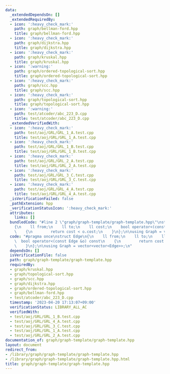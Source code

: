 ```yaml
---
data:
  _extendedDependsOn: []
  _extendedRequiredBy:
  - icon: ':heavy_check_mark:'
    path: graph/bellman-ford.hpp
    title: graph/bellman-ford.hpp
  - icon: ':heavy_check_mark:'
    path: graph/dijkstra.hpp
    title: graph/dijkstra.hpp
  - icon: ':heavy_check_mark:'
    path: graph/kruskal.hpp
    title: graph/kruskal.hpp
  - icon: ':warning:'
    path: graph/ordered-topological-sort.hpp
    title: graph/ordered-topological-sort.hpp
  - icon: ':heavy_check_mark:'
    path: graph/scc.hpp
    title: graph/scc.hpp
  - icon: ':heavy_check_mark:'
    path: graph/topological-sort.hpp
    title: graph/topological-sort.hpp
  - icon: ':warning:'
    path: test/atcoder/abc_223_D.cpp
    title: test/atcoder/abc_223_D.cpp
  _extendedVerifiedWith:
  - icon: ':heavy_check_mark:'
    path: test/aoj/GRL/GRL_1_A.test.cpp
    title: test/aoj/GRL/GRL_1_A.test.cpp
  - icon: ':heavy_check_mark:'
    path: test/aoj/GRL/GRL_1_B.test.cpp
    title: test/aoj/GRL/GRL_1_B.test.cpp
  - icon: ':heavy_check_mark:'
    path: test/aoj/GRL/GRL_2_A.test.cpp
    title: test/aoj/GRL/GRL_2_A.test.cpp
  - icon: ':heavy_check_mark:'
    path: test/aoj/GRL/GRL_3_C.test.cpp
    title: test/aoj/GRL/GRL_3_C.test.cpp
  - icon: ':heavy_check_mark:'
    path: test/aoj/GRL/GRL_4_A.test.cpp
    title: test/aoj/GRL/GRL_4_A.test.cpp
  _isVerificationFailed: false
  _pathExtension: hpp
  _verificationStatusIcon: ':heavy_check_mark:'
  attributes:
    links: []
  bundledCode: "#line 2 \"graph/graph-template/graph-template.hpp\"\nstruct Edge\n\
    {\n    ll from;\n    ll to;\n    ll cost;\n    bool operator<(const Edge &o) const\n\
    \    {\n        return cost < o.cost;\n    }\n};\n\nusing Graph = vector<vector<Edge>>;\n"
  code: "#pragma once\nstruct Edge\n{\n    ll from;\n    ll to;\n    ll cost;\n  \
    \  bool operator<(const Edge &o) const\n    {\n        return cost < o.cost;\n\
    \    }\n};\n\nusing Graph = vector<vector<Edge>>;\n"
  dependsOn: []
  isVerificationFile: false
  path: graph/graph-template/graph-template.hpp
  requiredBy:
  - graph/kruskal.hpp
  - graph/topological-sort.hpp
  - graph/scc.hpp
  - graph/dijkstra.hpp
  - graph/ordered-topological-sort.hpp
  - graph/bellman-ford.hpp
  - test/atcoder/abc_223_D.cpp
  timestamp: '2023-04-20 17:13:07+09:00'
  verificationStatus: LIBRARY_ALL_AC
  verifiedWith:
  - test/aoj/GRL/GRL_1_B.test.cpp
  - test/aoj/GRL/GRL_4_A.test.cpp
  - test/aoj/GRL/GRL_3_C.test.cpp
  - test/aoj/GRL/GRL_1_A.test.cpp
  - test/aoj/GRL/GRL_2_A.test.cpp
documentation_of: graph/graph-template/graph-template.hpp
layout: document
redirect_from:
- /library/graph/graph-template/graph-template.hpp
- /library/graph/graph-template/graph-template.hpp.html
title: graph/graph-template/graph-template.hpp
---
```

